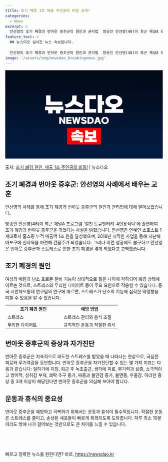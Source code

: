 ```yaml
---
title: 조기 폐경 1조 매출 주인공의 비밀 공개!
categories:
  - News
excerpt: >
  안선영의 조기 폐경과 번아웃 증후군의 원인과 관리법  방송인 안선영(48)이 최근 채널A 프로그램 '절친 토…
feature_text: >
  ## 뉴스다오 실시간 뉴스 속보입니다.

  안선영의 조기 폐경과 번아웃 증후군의 원인과 관리법  방송인 안선영(48)이 최근 채널A 프로그램 '절친 토…
image: '/assets/img/newsdao_breakingnews.jpg'
---
```


![뉴스다오 속보](/assets/img/newsdao_breakingnews.jpg)

<p>출처: <a href="https://newsdao.kr/4079" rel="dofollow">조기 폐경 원인, 매출 1조 주인공의 비밀!</a> | 뉴스다오</p>

<h2 data-ke-size="size26">조기 폐경과 번아웃 증후군: 안선영의 사례에서 배우는 교훈</h2>
안선영의 사례를 통해 조기 폐경과 번아웃 증후군의 원인과 관리법에 대해 알아보겠습니다.

<p data-ke-size="size16">방송인 안선영(48)이 최근 채널A 프로그램 '절친 토큐멘터리-4인용식탁'에 출연하여 조기 폐경과 번아웃 증후군을 겪었다는 사실을 밝혔습니다. 안선영은 연예인 쇼호스트 1세대로서 홈쇼핑 누적 매출액 1조 원을 달성했으며, 2018년 시작한 사업을 통해 지난해 마포구에 신사옥을 마련해 건물주가 되었습니다. 그러나 이런 성공에도 불구하고 안선영은 번아웃 증후군과 스트레스로 인한 조기 폐경을 겪게 되었다고 고백했습니다.</p>

<h2 data-ke-size="size24">조기 폐경의 원인</h2>
<p data-ke-size="size16">여성의 배란과 난소 호르몬 분비 기능이 상대적으로 젊은 나이에 저하되어 폐경 상태에 이르는 것으로, 스트레스와 무리한 다이어트 등이 주요 요인으로 작용할 수 있습니다. 중국 시안자오퉁대 연구팀의 연구에 따르면, 스트레스가 난소의 기능에 심각한 악영향을 미칠 수 있음을 알 수 있습니다.</p>

<table>
	<tr>
		<td style="width: 50%; text-align: center; height: 17px;"><b>조기 폐경 원인</b></td>
		<td style="width: 50%; text-align: center; height: 17px;"><b>예방 방법</b></td>
	</tr>
	<tr>
		<td>스트레스</td>
		<td>스트레스 관리와 음식 조절</td>
	</tr>
	<tr>
		<td>무리한 다이어트</td>
		<td>규칙적인 운동과 적절한 휴식</td>
	</tr>
</table>

<h2 data-ke-size="size24">번아웃 증후군의 증상과 자가진단</h2>
<p data-ke-size="size16">번아웃 증후군은 지속적으로 과도한 스트레스를 받았을 때 나타나는 현상으로, 극심한 피로와 무기력감을 동반합니다. 번아웃 증후군을 자가진단할 수 있는 몇 가지 지표는 다음과 같습니다: 일하기에 지침, 퇴근 후 녹초출근, 생각에 피로, 무기력과 싫증, 소극적이고 방어적, 성취감 부재, 쾌락 추구 증가, 짜증과 불안감 증가, 불면증, 우울감. 이러한 증상 중 3개 이상이 해당된다면 번아웃 증후군을 의심해 보아야 합니다.</p>

<h2 data-ke-size="size24">운동과 휴식의 중요성</h2>
<p data-ke-size="size16">번아웃 증후군을 예방하고 극복하기 위해서는 운동과 휴식이 필수적입니다. 적절한 운동은 스트레스를 줄이고, 손상된 세포들이 빠르게 회복되도록 도와줍니다. 하루 최소 10분이라도 밖에 나가 걸어보는 것만으로도 큰 차이를 느낄 수 있습니다.</p>

<p data-ke-size="size16">&nbsp;</p>
<p data-ke-size="size16">&nbsp;</p> 

빠르고 정확한 뉴스를 원한다면? 바로, <a href="https://newsdao.kr" rel="dofollow">https://newsdao.kr</a>


